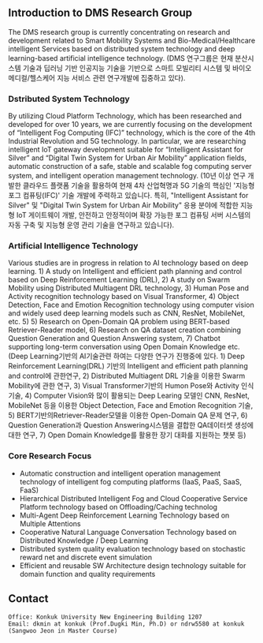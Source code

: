 ## Introduction to DMS Research Group
The DMS research group is currently concentrating on research and development related to Smart Mobility Systems and Bio-Medical/Healthcare intelligent Services based on distributed system technology and deep learning-based artificial intelligence technology.
(DMS 연구그룹은 현재 분산시스템 기술과 딥러닝 기반 인공지능 기술을 기반으로 스마트 모빌리티 시스템 및 바이오 메디컬/헬스케어 지능 서비스 관련 연구개발에 집중하고 있다).

### Dstributed System Technology
By utilizing Cloud Platform Technology, which has been researched and developed for over 10 years, we are currently focusing on the development of “Intelligent Fog Computing (IFC)” technology, which is the core of the 4th Industrial Revolution and 5G technology. In particular, we are researching intelligent IoT gateway development suitable for “Intelligent Assistant for Silver” and “Digital Twin System for Urban Air Mobility” application fields, automatic construction of a safe, stable and scalable fog computing server system, and intelligent operation management technology.
(10년 이상 연구 개발한 클라우드 플랫폼 기술을 활용하여 현재 4차 산업혁명과 5G 기술의 핵심인 '지능형 포그 컴퓨팅(IFC)' 기술 개발에 주력하고 있습니다. 특히, "Intelligent Assistant for Silver" 및 "Digital Twin System for Urban Air Mobility" 응용 분야에 적합한 지능형 IoT 게이트웨이 개발, 안전하고 안정적이며 확장 가능한 포그 컴퓨팅 서버 시스템의 자동 구축 및 지능형 운영 관리 기술을 연구하고 있습니다).

### Artificial Intelligence Technology 
Various studies are in progress in relation to AI technology based on deep learning. 1) A study on Intelligent and efficient path planning and control based on Deep Reinforcement Learning (DRL), 2) A study on Swarm Mobility using Distributed Multiagent DRL technology, 3) Human Pose and Activity recognition technology based on Visual Transformer, 4) Object Detection, Face and Emotion Recognition technology using computer vision and widely used deep learning models such as CNN, ResNet, MobileNet, etc. 5) 5) Research on Open-Domain QA problem using BERT-based Retriever-Reader model, 6) Research on QA dataset creation combining Question Generation and Question Answering system, 7) Chatbot supporting long-term conversation using Open Domain Knowledge etc.
(Deep Learning기반의 AI기술관련 하여는 다양한 연구가 진행중에 있다. 1) Deep Reinforcement Learning(DRL) 기반의 Intelligent and efficient path planning and control에 관한연구, 2) Distributed Multiagent DRL 기술을 이용한 Swarm Mobility에 관한 연구, 3) Visual Transformer기반의 Humon Pose와 Activity 인식기술, 4) Computer Vision와 많이 활용되는 Deep Learing 모델인 CNN, ResNet, MobileNet 등을 이용한 Object Detection, Face and Emotion Recognition 기술, 5) BERT기반의Retriever-Reader모델을 이용한 Open-Domain QA 문제 연구, 6) Question Generation과 Question Answering시스템을 결합한 QA데이터셋 생성에 대한 연구, 7) Open Domain Knowledge를 활용한 장기 대화를 지원하는 챗봇 등)

### Core Research Focus
* Automatic construction and intelligent operation management technology of intelligent fog computing platforms (IaaS, PaaS, SaaS, FaaS)
* Hierarchical Distributed Intelligent Fog and Cloud Cooperative Service Platform technology based on Offloading/Caching technolog
* Multi-Agent Deep Reinforcement Learning Technology based on Multiple Attentions
* Cooperative Natural Language Conversation Technology based on Distributed Knowledge / Deep Learning
* Distributed system quality evaluation technology based on stochastic reward net and discrete event simulation 
* Efficient and reusable SW Architecture design technology suitable for domain function and quality requirements

## Contact

```
Office: Konkuk University New Engineering Building 1207
Email: dkmin at konkuk (Prof.Dugki Min, Ph.D) or ndrw5580 at konkuk (Sangwoo Jeon in Master Course)
```
